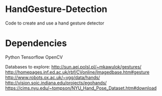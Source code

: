 # HandGesture-Detection
Code to create and use a hand gesture detector

# Dependencies
Python
Tensorflow
OpenCV

Databases to explore:
http://sun.aei.polsl.pl/~mkawulok/gestures/
http://homepages.inf.ed.ac.uk/rbf/CVonline/Imagedbase.htm#gesture
http://www.robots.ox.ac.uk/~vgg/data/hands/
http://vision.soic.indiana.edu/projects/egohands/
https://cims.nyu.edu/~tompson/NYU_Hand_Pose_Dataset.htm#download